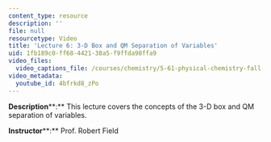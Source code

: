 ```yaml
---
content_type: resource
description: ''
file: null
resourcetype: Video
title: 'Lecture 6: 3-D Box and QM Separation of Variables'
uid: 1fb189c0-ff68-4421-38a5-f9ffda98ffa9
video_files:
  video_captions_file: /courses/chemistry/5-61-physical-chemistry-fall-2017/lecture-videos/3-d-box-and-qm-separation-of-variables/4bfrkd8_zPo.vtt
video_metadata:
  youtube_id: 4bfrkd8_zPo
---
```


**Description****:** This lecture covers the concepts of the 3-D box and QM separation of variables.

**Instructor****:** Prof. Robert Field